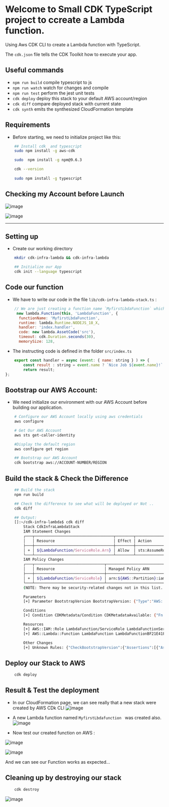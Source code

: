 # Welcome to Small CDK TypeScript project to ccreate a Lambda function.

Using Aws CDK CLI to create a Lambda function with TypeScript.

The `cdk.json` file tells the CDK Toolkit how to execute your app.

## Useful commands

* `npm run build`   compile typescript to js
* `npm run watch`   watch for changes and compile
* `npm run test`    perform the jest unit tests
* `cdk deploy`      deploy this stack to your default AWS account/region
* `cdk diff`        compare deployed stack with current state
* `cdk synth`       emits the synthesized CloudFormation template


## Requirements

- Before starting, we need to initialize project like this:
```bash
    ## Install cdk  and typescript
    sudo npm install -g aws-cdk

    sudo  npm install -g npm@9.6.3

    cdk --version
 
    sudo npm install -g typescript
```

## Checking my Account  before Launch

![image](https://user-images.githubusercontent.com/71230412/229918731-95431bd0-2129-4ef9-9423-4c2dc3bca771.png)
    
 ![image](https://user-images.githubusercontent.com/71230412/229919639-ef164442-15a4-4502-96cb-9721e4ee219e.png)


- - -

## Setting up
- Create our working directory
```bash
    mkdir cdk-infra-lambda && cdk-infra-lambda

    ## Initialize our App
    cdk init --language typescript

```
## Code our function
- We have to write our code in the file `lib/cdk-infra-lambda-stack.ts` :

```Javascript
    // We are just creating a function name `MyfirstLbdaFunction` which take a name & value pair and return a string
     new lambda.Function(this, 'LambdaFunction', {
      functionName: 'MyfirstLbdaFunction',
      runtime: lambda.Runtime.NODEJS_18_X,
      handler: 'index.handler',
      code: new lambda.AssetCode('src'),
      timeout: cdk.Duration.seconds(30),
      memorySize: 128,
```
- The instructing code is defined in the folder `src/index.ts`

```javascript
    export const handler = async (event: { name: string } ) => {
        const result : string = event.name ? `Nice Job ${event.name}!` : 'Failure downgraded!';
        return result;
};
```


## Bootstrap our AWS Account:
- We need initialize our environment with our AWS Account before building our application.
```bash
    # Configure our AWS Account locally using aws credentials
    aws configure

    # Get Our AWS Account
    aws sts get-caller-identity

    #Display the default region
    aws configure get region

    ## Bootstrap our AWS Account
    cdk bootstrap aws://ACCOUNT-NUMBER/REGION

```



## Build the stack & Check the Difference

```bash
    ## Build the stack
    npm run build

    ## Check the difference to see what will be deployed or Not ..
    cdk diff

    ## Output:
    []:~/cdk-infra-lambda$ cdk diff
        Stack CdkInfraLambdaStack
        IAM Statement Changes
        ┌───┬───────────────────────────────────┬────────┬────────────────┬──────────────────────────────┬───────────┐
        │   │ Resource                          │ Effect │ Action         │ Principal                    │ Condition │
        ├───┼───────────────────────────────────┼────────┼────────────────┼──────────────────────────────┼───────────┤
        │ + │ ${LambdaFunction/ServiceRole.Arn} │ Allow  │ sts:AssumeRole │ Service:lambda.amazonaws.com │           │
        └───┴───────────────────────────────────┴────────┴────────────────┴──────────────────────────────┴───────────┘
        IAM Policy Changes
        ┌───┬───────────────────────────────┬────────────────────────────────────────────────────────────────────────────────┐
        │   │ Resource                      │ Managed Policy ARN                                                             │
        ├───┼───────────────────────────────┼────────────────────────────────────────────────────────────────────────────────┤
        │ + │ ${LambdaFunction/ServiceRole} │ arn:${AWS::Partition}:iam::aws:policy/service-role/AWSLambdaBasicExecutionRole │
        └───┴───────────────────────────────┴────────────────────────────────────────────────────────────────────────────────┘
        (NOTE: There may be security-related changes not in this list. See https://github.com/aws/aws-cdk/issues/1299)

        Parameters
        [+] Parameter BootstrapVersion BootstrapVersion: {"Type":"AWS::SSM::Parameter::Value<String>","Default":"/cdk-bootstrap/hnb659fds/version","Description":"Version of the CDK Bootstrap resources in this environment, automatically retrieved from SSM Parameter Store. [cdk:skip]"}

        Conditions
        [+] Condition CDKMetadata/Condition CDKMetadataAvailable: {"Fn::Or":[{"Fn::Or":[{"Fn::Equals":[{"Ref":"AWS::Region"},"af-south-1"]},{"Fn::Equals":[{"Ref":"AWS::Region"},"ap-east-1"]},{"Fn::Equals":[{"Ref":"AWS::Region"},"ap-northeast-1"]},{"Fn::Equals":[{"Ref":"AWS::Region"},"ap-northeast-2"]},{"Fn::Equals":[{"Ref":"AWS::Region"},"ap-south-1"]},{"Fn::Equals":[{"Ref":"AWS::Region"},"ap-southeast-1"]},{"Fn::Equals":[{"Ref":"AWS::Region"},"ap-southeast-2"]},{"Fn::Equals":[{"Ref":"AWS::Region"},"ca-central-1"]},{"Fn::Equals":[{"Ref":"AWS::Region"},"cn-north-1"]},{"Fn::Equals":[{"Ref":"AWS::Region"},"cn-northwest-1"]}]},{"Fn::Or":[{"Fn::Equals":[{"Ref":"AWS::Region"},"eu-central-1"]},{"Fn::Equals":[{"Ref":"AWS::Region"},"eu-north-1"]},{"Fn::Equals":[{"Ref":"AWS::Region"},"eu-south-1"]},{"Fn::Equals":[{"Ref":"AWS::Region"},"eu-west-1"]},{"Fn::Equals":[{"Ref":"AWS::Region"},"eu-west-2"]},{"Fn::Equals":[{"Ref":"AWS::Region"},"eu-west-3"]},{"Fn::Equals":[{"Ref":"AWS::Region"},"me-south-1"]},{"Fn::Equals":[{"Ref":"AWS::Region"},"sa-east-1"]},{"Fn::Equals":[{"Ref":"AWS::Region"},"us-east-1"]},{"Fn::Equals":[{"Ref":"AWS::Region"},"us-east-2"]}]},{"Fn::Or":[{"Fn::Equals":[{"Ref":"AWS::Region"},"us-west-1"]},{"Fn::Equals":[{"Ref":"AWS::Region"},"us-west-2"]}]}]}

        Resources
        [+] AWS::IAM::Role LambdaFunction/ServiceRole LambdaFunctionServiceRoleC555A460 
        [+] AWS::Lambda::Function LambdaFunction LambdaFunctionBF21E41F 

        Other Changes
        [+] Unknown Rules: {"CheckBootstrapVersion":{"Assertions":[{"Assert":{"Fn::Not":[{"Fn::Contains":[["1","2","3","4","5"],{"Ref":"BootstrapVersion"}]}]},"AssertDescription":"CDK bootstrap stack version 6 required. Please run 'cdk bootstrap' with a recent version of the CDK CLI."}]}}
```


## Deploy our Stack to AWS

```bash
    cdk deploy
```


## Result & Test the deployment

- In our CloudFormation page, we can see really that a new stack were created by AWS CDk CLI
![image](https://user-images.githubusercontent.com/71230412/229923131-978878a0-dd40-4486-b5c0-e8460fbcc577.png)

- A new Lambda function named `MyfirstLbdafunction ` was created also.
![image](https://user-images.githubusercontent.com/71230412/229923433-aa717870-1e35-4c78-93e1-781e84330cdc.png)

- Now test our created function on AWS :

![image](https://user-images.githubusercontent.com/71230412/229924561-5bda9191-836d-4c3b-b0cf-c0e384d7eb8a.png)

![image](https://user-images.githubusercontent.com/71230412/229924919-4da6dd14-dd7b-4a18-bcda-c38841712f07.png)

And we can see our Function works as expected...



## Cleaning up by destroying our stack
```bash
    cdk destroy
```

![image](https://user-images.githubusercontent.com/71230412/229930968-20cf91d4-0dff-461e-a263-412151f5dc3d.png)

